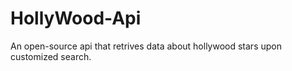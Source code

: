 # HollyWood-Api
An open-source api that retrives data about hollywood stars upon customized search.
